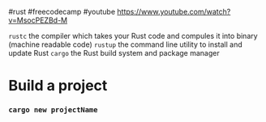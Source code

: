 #rust #freecodecamp #youtube 
https://www.youtube.com/watch?v=MsocPEZBd-M


`rustc` the compiler which takes your Rust code and compules it into binary (machine readable code)
`rustup` the command line utility to install and update Rust
`cargo` the Rust build system and package manager


# Build a project
### `cargo new projectName`


